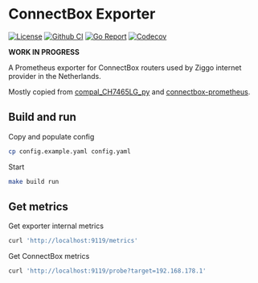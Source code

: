 # ConnectBox Exporter

[![License](http://img.shields.io/badge/license-MIT-green.svg?style=flat)](https://raw.githubusercontent.com/tetafro/connectbox-exporter/master/LICENSE)
[![Github CI](https://img.shields.io/github/actions/workflow/status/tetafro/connectbox-exporter/push.yml)](https://github.com/tetafro/connectbox-exporter/actions)
[![Go Report](https://goreportcard.com/badge/github.com/tetafro/connectbox-exporter)](https://goreportcard.com/report/github.com/tetafro/connectbox-exporter)
[![Codecov](https://codecov.io/gh/tetafro/connectbox-exporter/branch/master/graph/badge.svg)](https://codecov.io/gh/tetafro/connectbox-exporter)

**WORK IN PROGRESS**

A Prometheus exporter for ConnectBox routers used by Ziggo internet provider
in the Netherlands.

Mostly copied from [compal_CH7465LG_py](https://github.com/ties/compal_CH7465LG_py)
and [connectbox-prometheus](https://github.com/mbugert/connectbox-prometheus).

## Build and run

Copy and populate config
```sh
cp config.example.yaml config.yaml
```

Start
```sh
make build run
```

## Get metrics

Get exporter internal metrics
```sh
curl 'http://localhost:9119/metrics'
```

Get ConnectBox metrics
```sh
curl 'http://localhost:9119/probe?target=192.168.178.1'
```
